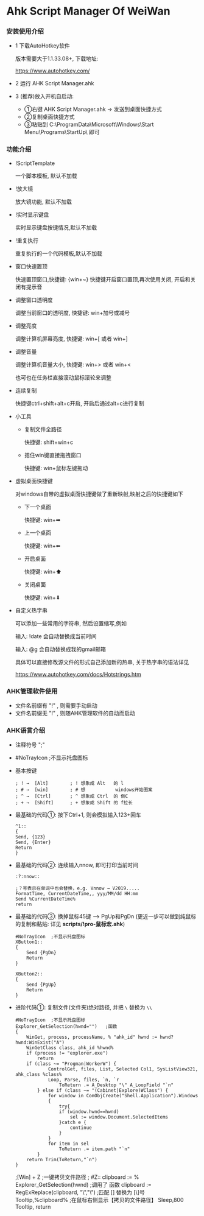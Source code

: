 # Ahk Script Manager Of WeiWan

### 安装使用介绍

- 1 下载AutoHotkey软件
  
  版本需要大于1.1.33.08+, 下载地址:
  
  https://www.autohotkey.com/
- 2 运行 AHK Script Manager.ahk  
- 3 (推荐)放入开机自启动:  
  - ①右键 AHK Script Manager.ahk → 发送到桌面快捷方式  
  - ②复制桌面快捷方式  
  - ③粘贴到 C:\ProgramData\Microsoft\Windows\Start Menu\Programs\StartUp\   即可

### 功能介绍

- !ScriptTemplate 
  
  一个脚本模板, 默认不加载

- !放大镜
  
  放大镜功能, 默认不加载

- !实时显示键盘
  
  实时显示键盘按键情况,默认不加载

- !重复执行
  
  重复执行的一个代码模板,默认不加载

- 窗口快速置顶
  
  快速置顶窗口,快捷键: {win+~} 快捷键开启窗口置顶,再次使用关闭, 开启和关闭有提示音

- 调整窗口透明度
  
  调整当前窗口的透明度, 快捷键: win+加号或减号

- 调整亮度
  
  调整计算机屏幕亮度, 快捷键: win+[ 或者 win+]

- 调整音量
  
  调整计算机音量大小, 快捷键: win+> 或者 win+<
  
  也可也在任务栏直接滚动鼠标滚轮来调整

- 连续复制
  
  快捷键ctrl+shift+alt+c开启, 开启后通过alt+c进行复制

- 小工具
  
  - 复制文件全路径 
    
    快捷键: shift+win+c
  
  - 摁住win键直接拖拽窗口
    
    快捷键: win+鼠标左键拖动

- 虚拟桌面快捷键
  
  对windows自带的虚拟桌面快捷键做了重新映射,映射之后的快捷键如下
  
  - 下一个桌面
    
    快捷键: win+➡
  
  - 上一个桌面
    
    快捷键: win+⬅
  
  - 开启桌面
    
    快捷键: win+⬆
  
  - 关闭桌面
    
    快捷键: win+⬇

- 自定义热字串
  
  可以添加一些常用的字符串, 然后设置缩写,例如
  
  输入: !date  会自动替换成当前时间
  
  输入: @g 会自动替换成我的gmail邮箱
  
  具体可以直接修改源文件的形式自己添加新的热串, 关于热字串的语法详见
  
  https://www.autohotkey.com/docs/Hotstrings.htm

### AHK管理软件使用

- 文件名前缀有 "!" , 则需要手动启动
- 文件名前缀无 "!" , 则随AHK管理软件的自动而启动

### AHK语言介绍

- 注释符号 ";"

- #NoTrayIcon  ;不显示托盘图标

- 基本按键
  
  ```
  ; ! →  [Alt]        ; ! 想象成 Alt   的 l  
  ; # →  [win]        ; # 想           windows开始图案  
  ; ^ →  [Ctrl]       ; ^ 想象成 Ctrl  的 倒C  
  ; + →  [Shift]      ; + 想象成 Shift 的 f拉长  
  ```

- 最基础的代码①:  按下Ctrl+1, 则会模拟输入123+回车
  
  ```
  ^1::
  {
  Send, {123}
  Send, {Enter}
  Return
  }
  ```

- 最基础的代码②: 连续输入nnow, 即可打印当前时间
  
  ```
  :?:nnow::
  
  ;？号表示在单词中也会替换，e.g. Vnnow → V2019.....
  FormatTime, CurrentDateTime,, yyy/MM/dd HH:mm
  Send %CurrentDateTime%
  return
  ```

- 最基础的代码③:  换掉鼠标45键 --> PgUp和PgDn (更近一步可以做到纯鼠标的复制和黏贴: 详见 **scripts/!pro-鼠标宏.ahk**)
  
  ```
  #NoTrayIcon  ;不显示托盘图标
  XButton1::
  {
      Send {PgDn}
      Return
  }
  
  XButton2::
  {
      Send {PgUp}
      Return
  }
  ```

- 进阶代码①:  复制文件(文件夹)绝对路径, 并把 `\` 替换为 `\\`
  
  ```
  #NoTrayIcon  ;不显示托盘图标
  Explorer_GetSelection(hwnd="")   ;函数
  {  
      WinGet, process, processName, % "ahk_id" hwnd := hwnd? hwnd:WinExist("A")  
      WinGetClass class, ahk_id %hwnd%  
      if (process != "explorer.exe")  
          return  
      if (class ~= "Progman|WorkerW") {  
              ControlGet, files, List, Selected Col1, SysListView321, ahk_class %class%  
              Loop, Parse, files, `n, `r  
                  ToReturn .= A_Desktop "\" A_LoopField "`n"  
          } else if (class ~= "(Cabinet|Explore)WClass") {  
              for window in ComObjCreate("Shell.Application").Windows 
              {
                  try{
                  if (window.hwnd==hwnd)  
                      sel := window.Document.SelectedItems  
                  }catch e {
                      continue
                  }
              }
              for item in sel  
                  ToReturn .= item.path "`n"  
          }  
      return Trim(ToReturn,"`n")  
  } 
  ```
  
  ;[Win] + Z ;一键拷贝文件路径 ;
  #Z::
  clipboard := % Explorer_GetSelection(hwnd) ;调用了 函数
  clipboard := RegExReplace(clipboard, "\\","\\")    ;匹配 [\] 替换为 [\\]号     
  Tooltip,%clipboard%    ;在鼠标右侧显示【拷贝的文件路径】
  Sleep,800
  Tooltip,
  return
